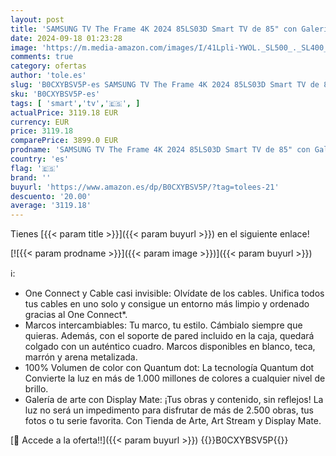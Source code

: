 ```yaml
---
layout: post
title: 'SAMSUNG TV The Frame 4K 2024 85LS03D Smart TV de 85" con Galería de Arte con Display Mate  Marcos Intercambiables  100% Volumen de Color con Quantum Dot y One Connect y Cable Casi Invisible'
date: 2024-09-18 01:23:28
image: 'https://m.media-amazon.com/images/I/41Lpli-YWOL._SL500_._SL400_.jpg'
comments: true
category: ofertas
author: 'tole.es'
slug: 'B0CXYBSV5P-es SAMSUNG TV The Frame 4K 2024 85LS03D Smart TV de 85" con...'
sku: 'B0CXYBSV5P-es'
tags: [ 'smart','tv','🇪🇸', ]
actualPrice: 3119.18 EUR
currency: EUR
price: 3119.18
comparePrice: 3899.0 EUR
prodname: 'SAMSUNG TV The Frame 4K 2024 85LS03D Smart TV de 85" con Galería de Arte con Display Mate  Marcos Intercambiables  100% Volumen de Color con Quantum Dot y One Connect y Cable Casi Invisible'
country: 'es'
flag: '🇪🇸'
brand: ''
buyurl: 'https://www.amazon.es/dp/B0CXYBSV5P/?tag=tolees-21'
descuento: '20.00'
average: '3119.18'
---
```


Tienes [{{< param title >}}]({{< param buyurl >}}) en el siguiente enlace!

[![{{< param prodname >}}]({{< param image >}})]({{< param buyurl >}})

ℹ️:

- One Connect y Cable casi invisible: Olvídate de los cables. Unifica todos tus cables en uno solo y consigue un entorno más limpio y ordenado gracias al One Connect*.
- Marcos intercambiables: Tu marco, tu estilo. Cámbialo siempre que quieras. Además, con el soporte de pared incluido en la caja, quedará colgado con un auténtico cuadro. Marcos disponibles en blanco, teca, marrón y arena metalizada.
- 100% Volumen de color con Quantum dot: La tecnología Quantum dot Convierte la luz en más de 1.000 millones de colores a cualquier nivel de brillo.
- Galería de arte con Display Mate: ¡Tus obras y contenido, sin reflejos! La luz no será un impedimento para disfrutar de más de 2.500 obras, tus fotos o tu serie favorita. Con Tienda de Arte, Art Stream y Display Mate.

[🛒 Accede a la oferta!!]({{< param buyurl >}})
{{<world>}}B0CXYBSV5P{{</world>}}
